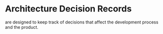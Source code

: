 # Architecture Decision Records

are designed to keep track of decisions that affect the development process and the product.
